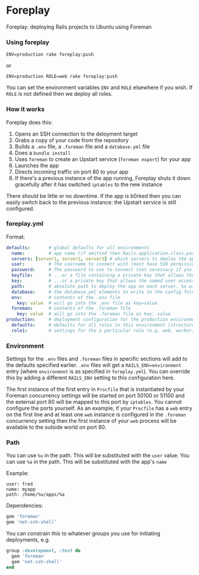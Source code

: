 Foreplay
========

Foreplay: deploying Rails projects to Ubuntu using Foreman

### Using foreplay

    ENV=production rake foreplay:push

or

    ENV=production ROLE=web rake foreplay:push

You can set the environment variables `ENV` and `ROLE` elsewhere if you wish.
If `ROLE` is not defined then we deploy all roles.

### How it works

Foreplay does this:

1.  Opens an SSH connection to the deloyment target
2.  Grabs a copy of your code from the repository
3.  Builds a `.env` file, a `.foreman` file and a `database.yml` file
4.  Does a `bundle install`
5.  Uses `foreman` to create an Upstart service (`foreman export`) for your app
6.  Launches the app
7.  Directs incoming traffic on port 80 to your app
8.  If there's a previous instance of the app running, Foreplay shuts it down gracefully after it has switched `iptables` to the new instance

There should be little or no downtime. If the app is b0rked then you can easily switch back to the previous instance: the Upstart service is still configured.

### foreplay.yml

Format:

```YAML
defaults:       # global defaults for all environments
  name:         # app name (if omitted then Rails.application.class.parent_name.underscore is used)
  servers: [server1, server2, server3] # which servers to deploy the app on
  user:         # The username to connect with (must have SSH permissions)
  password:     # The password to use to connect (not necessary if you've set up SSH keys)
  keyfile:      # ...or a file containing a private key that allows the named user access to the server
  key:          # ...or a private key that allows the named user access to the server
  path:         # absolute path to deploy the app on each server. %s will be translated to the application name
  database:     # the database.yml elements to write to the config folder
  env:          # contents of the .env file
    key: value  # will go into the .env file as key=value
  foreman:      # contents of the .foreman file
    key: value  # will go into the .foreman file as key: value
production:     # deployment configuration for the production environment
  defaults:     # defaults for all roles in this environment (structure same as global defaults)
  role1:        # settings for the a particular role (e.g. web, worker, etc.) (structure same as global defaults)
```

### Environment

Settings for the `.env` files and `.foreman` files in specific sections will add to the defaults specified earlier. `.env` files will get a `RAILS_ENV=environment` entry (where `environment` is as specified in `foreplay.yml`). You can override this by adding a different `RAILS_ENV` setting to this configuration here.

The first instance of the first entry in `Procfile` that is instantiated by your Foreman concurrency settings will
be started on port 50100 or 51100 and the external port 80 will be mapped to this port by `iptables`. You cannot
configure the ports yourself. As an example, if your `Procfile` has a `web` entry on the first line and at
least one `web` instance is configured in the `.foreman` concurrency setting then the first instance of your `web`
process will be available to the outside world on port 80.

### Path

You can use `%u` in the path. This will be substituted with the `user` value. You can use `%a` in the path. This will be substituted with the app's `name`

Example:

    user: fred
    name: myapp
    path: /home/%u/apps/%a

Dependencies:

```ruby
gem 'foreman'
gem 'net-ssh-shell'
```

You can constrain this to whatever groups you use for initiating deployments, e.g.

```ruby
group :development, :test do
  gem 'foreman'
  gem 'net-ssh-shell'
end
```
